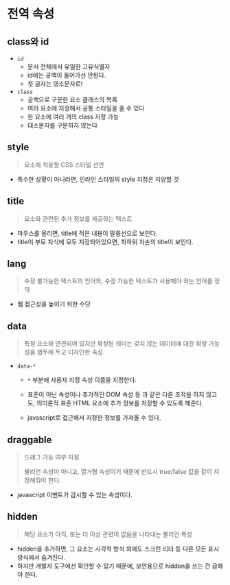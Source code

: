 # 전역 속성



## class와 id

- `id` 
  - 문서 전체에서 유일한 고유식별자
  - id에는 공백이 들어가선 안된다.
  - 첫 글자는 영소문자로!
- `class` 
  - 공백으로 구분한 요소 클래스의 목록
  - 여러 요소에 지정해서 공통 스타일을 줄 수 있다
  - 한 요소에 여러 개의 class 지정 가능
  - 대소문자를 구분하지 않는다



## style

> 요소에 적용할 CSS 스타일 선언

- 특수한 상황이 아니라면, 인라인 스타일의 style 지정은 지양할 것



## title

> 요소와 관련된 추가 정보를 제공하는 텍스트

- 마우스를 올리면, title에 적은 내용이 말풍선으로 보인다.
- title이 부모 자식에 모두 지정되어있으면, 최하위 자손의 title이 보인다.



## lang

> 수정 불가능한 텍스트의 언어와, 수정 가능한 텍스트가 사용해야 하는 언어를 정의

- 웹 접근성을 높이기 위한 수단



## data

> 특정 요소와 연관되어 있지만 확장된 의미는 갖지 않는 데이터에 대한 확장 가능성을 염두에 두고 디자인한 속성

- `data-*` 

  - `*` 부분에 사용자 지정 속성 이름을 지정한다.
  - 표준이 아닌 속성이나 추가적인 DOM 속성 등 과 같은 다른 조작을 하지 않고도, 의미론적 표준 HTML 요소에 추가 정보를 저장할 수 있도록 해준다.

  - javascript로 접근해서 지정한 정보를 가져올 수 있다.



## draggable

> 드래그 가능 여부 지정.
>
> 불리언 속성이 아니고, 열거형 속성이기 때문에 반드시 true/false 값을 같이 지정해줘야 한다.

- javascript 이벤트가 감시할 수 있는 속성이다.



## hidden

> 해당 요소가 아직, 또는 더 이상 관련이 없음을 나타내는 불리언 특성

- hidden을 추가하면, 그 요소는 시각적 방식 외에도 스크린 리더 등 다른 모든 표시 방식에서 숨겨진다.
- 하지만 개발자 도구에선 확인할 수 있기 때문에, 보안용으로 hidden을 쓰는 건 금해야 한다.